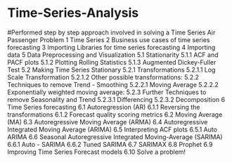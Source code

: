 # Time-Series-Analysis 
#Performed step by step approach involved in solving a Time Series Air Passenger Problem 
1  Time Series
2  Business use cases of time series forecasting
3  Importing Libraries for time series forecasting
4  Importing data
5  Data Preprocessing and Visualization
5.1  Stationarity
5.1.1  ACF and PACF plots
5.1.2  Plotting Rolling Statistics
5.1.3  Augmented Dickey-Fuller Test
5.2  Making Time Series Stationary
5.2.1  Transformations
5.2.1.1  Log Scale Transformation
5.2.1.2  Other possible transformations:
5.2.2  Techniques to remove Trend - Smoothing
5.2.2.1  Moving Average
5.2.2.2  Exponentially weighted moving average:
5.2.3  Further Techniques to remove Seasonality and Trend
5.2.3.1  Differencing
5.2.3.2  Decomposition
6  Time Series forecasting
6.1  Autoregression (AR)
6.1.1  Reversing the transformations
6.1.2  Forecast quality scoring metrics
6.2  Moving Average (MA)
6.3  Autoregressive Moving Average (ARMA)
6.4  Autoregressive Integrated Moving Average (ARIMA)
6.5  Interpreting ACF plots
6.5.1  Auto ARIMA
6.6  Seasonal Autoregressive Integrated Moving-Average (SARIMA)
6.6.1  Auto - SARIMA
6.6.2  Tuned SARIMA
6.7  SARIMAX
6.8  Prophet
6.9  Improving Time Series Forecast models
6.10  Solve a problem!

